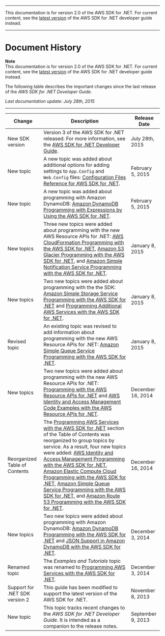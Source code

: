 --------

This documentation is for version 2\.0 of the AWS SDK for \.NET\. For current content, see the [latest version](https://docs.aws.amazon.com/sdk-for-net/latest/developer-guide) of the AWS SDK for \.NET developer guide instead\.

--------

# Document History<a name="document-history"></a>

**Note**  
This documentation is for version 2\.0 of the AWS SDK for \.NET\. For current content, see the [latest version](https://docs.aws.amazon.com/sdk-for-net/latest/developer-guide) of the AWS SDK for \.NET developer guide instead\.

The following table describes the important changes since the last release of the *AWS SDK for \.NET Developer Guide*\.

 *Last documentation update: July 28th, 2015* 


****  

| Change | Description | Release Date | 
| --- | --- | --- | 
|  New SDK version  |  Version 3 of the AWS SDK for \.NET released\. For more information, see the [AWS SDK for \.NET Developer Guide](https://docs.aws.amazon.com/sdk-for-net/v3/developer-guide/)\.  |  July 28th, 2015  | 
|  New topic  |  A new topic was added about additional options for adding settings to `App.Config` and `Web.Config` files: [Configuration Files Reference for AWS SDK for \.NET](net-dg-config-ref.md)\.  |  February 5, 2015  | 
|  New topic  |  A new topic was added about programming with Amazon DynamoDB: [Amazon DynamoDB Programming with Expressions by Using the AWS SDK for \.NET](dynamodb-expressions.md)\.  |  February 5, 2015  | 
|  New topics  |  Three new topics were added about programming with the new AWS Resource APIs for \.NET: [AWS CloudFormation Programming with the AWS SDK for \.NET](cloudformation-apis-intro.md), [Amazon S3 Glacier Programming with the AWS SDK for \.NET](glacier-apis-intro.md), and [Amazon Simple Notification Service Programming with the AWS SDK for \.NET](sns-apis-intro.md)\.  |  January 8, 2015  | 
|  New topics  |  Two new topics were added about programming with the the SDK: [Amazon Simple Storage Service Programming with the AWS SDK for \.NET](s3-apis-intro.md) and [Programming Additional AWS Services with the AWS SDK for \.NET](other-apis-intro.md)\.  |  January 8, 2015  | 
|  Revised topic  |  An existing topic was revised to add information about programming with the new AWS Resource APIs for \.NET: [Amazon Simple Queue Service Programming with the AWS SDK for \.NET](sqs-apis-intro.md)\.  |  January 8, 2015  | 
|  New topics  |  Two new topics were added about programming with the new AWS Resource APIs for \.NET: [Programming with the AWS Resource APIs for \.NET](resource-level-apis-intro.md) and [AWS Identity and Access Management Code Examples with the AWS Resource APIs for \.NET](iam-resource-api-examples.md)\.  |  December 16, 2014  | 
|  Reorganized Table of Contents  |  The [Programming AWS Services with the AWS SDK for \.NET](tutorials-examples.md) section of the Table of Contents was reorganized to group topics by service\. As a result, four new topics were added: [AWS Identity and Access Management Programming with the AWS SDK for \.NET](iam-apis-intro.md), [Amazon Elastic Compute Cloud Programming with the AWS SDK for \.NET](ec2-apis-intro.md), [Amazon Simple Queue Service Programming with the AWS SDK for \.NET](sqs-apis-intro.md), and [Amazon Route 53 Programming with the AWS SDK for \.NET](route53-apis-intro.md)\.  |  December 16, 2014  | 
|  New topics  |  Two new topics were added about programming with Amazon DynamoDB: [Amazon DynamoDB Programming with the AWS SDK for \.NET](dynamodb-intro.md) and [JSON Support in Amazon DynamoDB with the AWS SDK for \.NET](dynamodb-json.md)\.  |  December 3, 2014  | 
|  Renamed topic  |  The *Examples and Tutorials* topic was renamed to [Programming AWS Services with the AWS SDK for \.NET](tutorials-examples.md)\.  |  December 3, 2014  | 
|  Support for \.NET SDK version 2  |  This guide has been modified to support the latest version of the AWS SDK for \.NET\.  |  November 8, 2013  | 
|  New topic  |  This topic tracks recent changes to the *AWS SDK for \.NET Developer Guide*\. It is intended as a companion to the release notes\.  |  September 9, 2013  | 